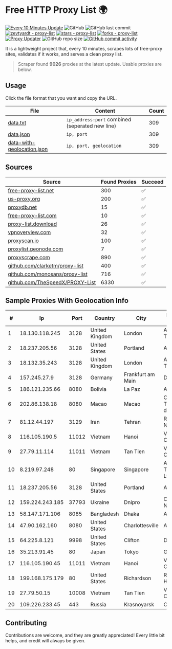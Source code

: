 
# Free HTTP Proxy List 🌍

[![Every 10 Minutes Update](https://github.com/mertguvencli/http-proxy-list/actions/workflows/main.yml/badge.svg?branch=main)](https://github.com/mertguvencli/http-proxy-list/actions/workflows/main.yml)
![GitHub](https://img.shields.io/github/license/mertguvencli/http-proxy-list)
![GitHub last commit](https://img.shields.io/github/last-commit/mertguvencli/http-proxy-list)
[![zevtyardt - proxy-list](https://img.shields.io/static/v1?label=zevtyardt&message=proxy-list&color=blue&logo=github)](https://github.com/zevtyardt/proxy-list "Go to GitHub repo")
[![stars - proxy-list](https://img.shields.io/github/stars/zevtyardt/proxy-list?style=social)](https://github.com/zevtyardt/proxy-list)
[![forks - proxy-list](https://img.shields.io/github/forks/zevtyardt/proxy-list?style=social)](https://github.com/zevtyardt/proxy-list)
[![Proxy Updater](https://github.com/zevtyardt/proxy-list/workflows/Proxy%20Updater/badge.svg)](https://github.com/zevtyardt/proxy-list/actions?query=workflow:"Proxy+Updater")
![GitHub repo size](https://img.shields.io/github/repo-size/zevtyardt/proxy-list)
[![GitHub commit activity](https://img.shields.io/github/commit-activity/m/zevtyardt/proxy-list?logo=commits)](https://github.com/zevtyardt/proxy-list/commits/main)

It is a lightweight project that, every 10 minutes, scrapes lots of free-proxy sites, validates if it works, and serves a clean proxy list.

> Scraper found **9026** proxies at the latest update. Usable proxies are below.

## Usage

Click the file format that you want and copy the URL.

|File|Content|Count|
|----|-------|-----|
|[data.txt](https://raw.githubusercontent.com/mertguvencli/http-proxy-list/main/proxy-list/data.txt)|`ip_address:port` combined (seperated new line)|309|
|[data.json](https://raw.githubusercontent.com/mertguvencli/http-proxy-list/main/proxy-list/data.json)|`ip, port`|309|
|[data-with-geolocation.json](https://raw.githubusercontent.com/mertguvencli/http-proxy-list/main/proxy-list/data-with-geolocation.json)|`ip, port, geolocation`|309|

## Sources

|Source|Found Proxies|Succeed|
|------|-------------|-------|
|[free-proxy-list.net](https://free-proxy-list.net)|300|✅|
|[us-proxy.org](https://www.us-proxy.org)|200|✅|
|[proxydb.net](http://proxydb.net)|15|✅|
|[free-proxy-list.com](https://free-proxy-list.com/?page=&port=&type%5B%5D=http&type%5B%5D=https&up_time=0&search=Search)|10|✅|
|[proxy-list.download](https://www.proxy-list.download/HTTP)|26|✅|
|[vpnoverview.com](https://vpnoverview.com/privacy/anonymous-browsing/free-proxy-servers)|32|✅|
|[proxyscan.io](https://www.proxyscan.io)|100|✅|
|[proxylist.geonode.com](https://proxylist.geonode.com/api/proxy-list?limit=300&page=1&sort_by=lastChecked&sort_type=desc&protocols=http,https)|7|✅|
|[proxyscrape.com](https://api.proxyscrape.com/v2/?request=displayproxies&protocol=http&timeout=10000&country=all&ssl=all&anonymity=all)|890|✅|
|[github.com/clarketm/proxy-list](https://raw.githubusercontent.com/clarketm/proxy-list/master/proxy-list-raw.txt)|400|✅|
|[github.com/monosans/proxy-list](https://raw.githubusercontent.com/monosans/proxy-list/main/proxies/http.txt)|716|✅|
|[github.com/TheSpeedX/PROXY-List](https://raw.githubusercontent.com/TheSpeedX/PROXY-List/master/http.txt)|6330|✅|


## Sample Proxies With Geolocation Info

|#|Ip|Port|Country|City|Internet Service Provider|
|-|--|----|-------|----|-------------------------|
|1|18.130.118.245|3128|United Kingdom|London|Amazon Technologies Inc.|
|2|18.237.205.56|3128|United States|Portland|Amazon.com, Inc.|
|3|18.132.35.243|3128|United Kingdom|London|Amazon Technologies Inc.|
|4|157.245.27.9|3128|Germany|Frankfurt am Main|DigitalOcean, LLC|
|5|186.121.235.66|8080|Bolivia|La Paz|AXS Bolivia S. A.|
|6|202.86.138.18|8080|Macao|Macao|Companhia de Telecomunicacoes de Macau|
|7|81.12.44.197|3129|Iran|Tehran|RESPINA Networks|
|8|116.105.190.5|11012|Vietnam|Hanoi|Viettel Corporation|
|9|27.79.11.114|11011|Vietnam|Tan Tien|Viettel Corporation|
|10|8.219.97.248|80|Singapore|Singapore|Alibaba (US) Technology Co., Ltd.|
|11|18.237.205.56|3128|United States|Portland|Amazon.com, Inc.|
|12|159.224.243.185|37793|Ukraine|Dnipro|Content Delivery Network LTD|
|13|58.147.171.106|8085|Bangladesh|Dhaka|Aftab IT Limited|
|14|47.90.162.160|8080|United States|Charlottesville|Alibaba.com LLC|
|15|64.225.8.121|9998|United States|Clifton|DigitalOcean, LLC|
|16|35.213.91.45|80|Japan|Tokyo|Google LLC|
|17|116.105.190.45|11011|Vietnam|Hanoi|Viettel Corporation|
|18|199.168.175.179|80|United States|Richardson|Rackspace Hosting|
|19|27.79.50.15|10008|Vietnam|Tan Tien|Viettel Corporation|
|20|109.226.233.45|443|Russia|Krasnoyarsk|ORIONNET|



## Contributing

Contributions are welcome, and they are greatly appreciated! Every
little bit helps, and credit will always be given.

